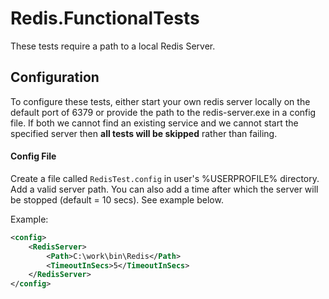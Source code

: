 Redis.FunctionalTests
=====
These tests require a path to a local Redis Server.

## Configuration
To configure these tests, either start your own redis server locally on the default port of 6379 or provide the path to the redis-server.exe in a config file. If both we cannot find an existing service and we cannot start the specified server then **all tests will be skipped** rather than failing.

#### Config File
Create a file called `RedisTest.config` in user's %USERPROFILE% directory. Add a valid server path. You can also add a time after which the server will be stopped (default = 10 secs). See example below.

Example:
```xml
<config>
    <RedisServer>
        <Path>C:\work\bin\Redis</Path>
        <TimeoutInSecs>5</TimeoutInSecs>
    </RedisServer>
</config>
```